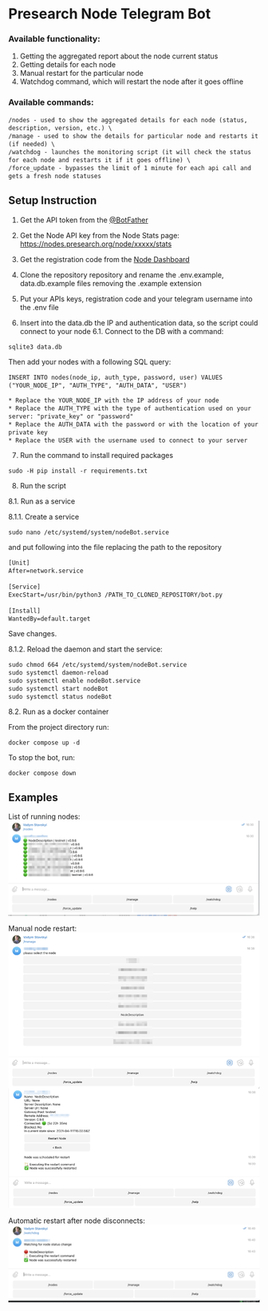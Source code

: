 # Presearch Node Telegram Bot

### Available functionality:
1. Getting the aggregated report about the node current status
2. Getting details for each node
3. Manual restart for the particular node
4. Watchdog command, which will restart the node after it goes offline

### Available commands:
```
/nodes - used to show the aggregated details for each node (status, description, version, etc.) \
/manage - used to show the details for particular node and restarts it (if needed) \
/watchdog - launches the monitoring script (it will check the status for each node and restarts it if it goes offline) \
/force_update - bypasses the limit of 1 minute for each api call and gets a fresh node statuses
```

## Setup Instruction

1. Get the API token from the [@BotFather](https://t.me/BotFather)
2. Get the Node API key from the Node Stats page: https://nodes.presearch.org/node/xxxxx/stats
3. Get the registration code from the [Node Dashboard](https://nodes.presearch.org/dashboard)

4. Clone the repository repository and rename the .env.example, data.db.example files removing the .example extension
5. Put your APIs keys, registration code and your telegram username into the .env file
6. Insert into the data.db the IP and authentication data, so the script could connect to your node
6.1. Connect to the DB with a command: 
```
sqlite3 data.db
```
Then add your nodes with a following SQL query:
```
INSERT INTO nodes(node_ip, auth_type, password, user) VALUES ("YOUR_NODE_IP", "AUTH_TYPE", "AUTH_DATA", "USER")    
``` 
    * Replace the YOUR_NODE_IP with the IP address of your node
    * Replace the AUTH_TYPE with the type of authentication used on your server: "private_key" or "password" 
    * Replace the AUTH_DATA with the password or with the location of your private key
    * Replace the USER with the username used to connect to your server

7. Run the command to install required packages
```
sudo -H pip install -r requirements.txt
```
8. Run the script

8.1. Run as a service

8.1.1. Create a service
```
sudo nano /etc/systemd/system/nodeBot.service
```
and put following into the file replacing the path to the repository
```
[Unit]
After=network.service

[Service]
ExecStart=/usr/bin/python3 /PATH_TO_CLONED_REPOSITORY/bot.py

[Install]
WantedBy=default.target
```
Save changes.

8.1.2. Reload the daemon and start the service:
```
sudo chmod 664 /etc/systemd/system/nodeBot.service
sudo systemctl daemon-reload
sudo systemctl enable nodeBot.service
sudo systemctl start nodeBot
sudo systemctl status nodeBot
```

8.2. Run as a docker container

From the project directory run:
```
docker compose up -d
```

To stop the bot, run:
```
docker compose down
```

## Examples

List of running nodes:
![Node List](./examples/nodes_list.png)

Manual node restart:
![Manual Restart](./examples/manual_restart.png)

Automatic restart after node disconnects:
![Automatic Restart](./examples/automatic_restart.png)